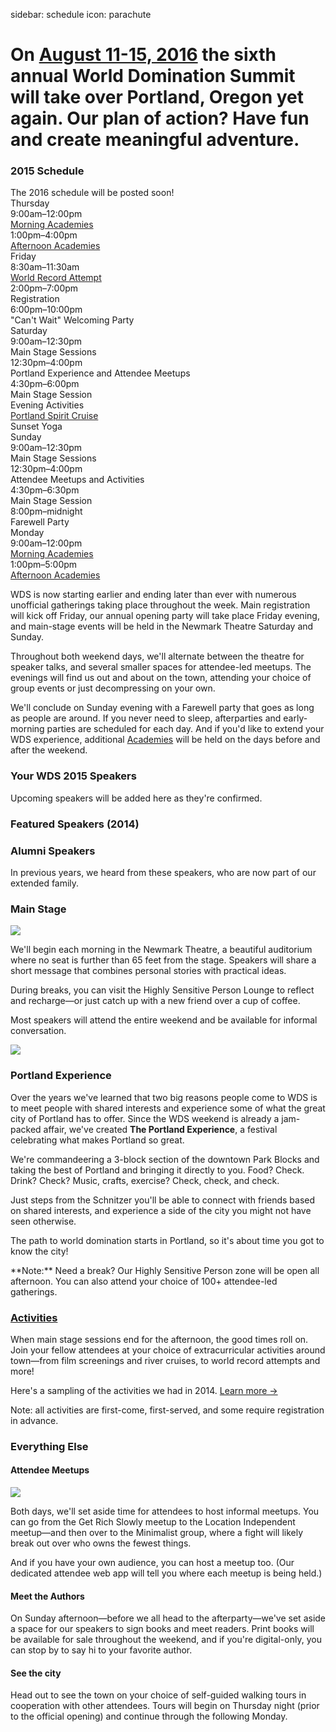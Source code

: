 sidebar: schedule
icon: parachute

# On [August 11-15, 2016](/register) the sixth annual World Domination Summit will take over Portland, Oregon yet again. Our plan of action? Have fun and create meaningful adventure.
<div class="main-schedule-box">
	<h3>2015 Schedule</h3>
	<div class="main-schedule-descr">The 2016 schedule will be posted soon!</a></div>
	<div class="main-schedule-item">
		<div class="main-schedule-day">Thursday</div>
		<div class="main-schedule-time">9:00am–12:00pm</div>
		<div class="main-schedule-descr"><a style="color: rgb(35,31,32) !important" href="/academies">Morning Academies</a></div>
		<div class="main-schedule-time">1:00pm–4:00pm</div>
		<div class="main-schedule-descr"><a style="color: rgb(35,31,32) !important" href="/academies">Afternoon Academies</a></div>
	</div>	
	<div class="main-schedule-item">
		<div class="main-schedule-day">Friday</div>
		<div class="main-schedule-time">8:30am–11:30am</div>
		<div class="main-schedule-descr"><a style="color: rgb(35,31,32) !important" href="/2015-world-record">World Record Attempt</a></div>
		<div class="main-schedule-time">2:00pm–7:00pm</div>
		<div class="main-schedule-descr">Registration</div>
		<div class="main-schedule-time">6:00pm–10:00pm</div>
		<div class="main-schedule-descr">"Can't Wait" Welcoming Party</div>
	</div>
	<div class="main-schedule-item">
		<div class="main-schedule-day">Saturday</div>
		<div class="main-schedule-time">9:00am–12:30pm</div>
		<div class="main-schedule-descr">Main Stage Sessions</div>
		<div class="main-schedule-time">12:30pm–4:00pm</div>
		<div class="main-schedule-descr">Portland Experience and Attendee Meetups <br></div>
		<div class="main-schedule-time">4:30pm–6:00pm</div>
		<div class="main-schedule-descr">Main Stage Session</div>
		<div class="main-schedule-time">Evening Activities</div>
		<div class="main-schedule-descr"><a style="color: rgb(35,31,32) !important" href="http://www.eventbrite.com/e/river-cruise-on-the-portland-spirit-tickets-17177630756">Portland Spirit Cruise</a></div>
		<div class="main-schedule-descr">Sunset Yoga</div>
	</div>
	<div class="main-schedule-item">
		<div class="main-schedule-day">Sunday</div>
		<div class="main-schedule-time">9:00am–12:30pm</div>
		<div class="main-schedule-descr">Main Stage Sessions</div>
		<div class="main-schedule-time">12:30pm–4:00pm</div>
		<div class="main-schedule-descr">Attendee Meetups and Activities</div>
		<div class="main-schedule-time">4:30pm–6:30pm</div>
		<div class="main-schedule-descr">Main Stage Session</div>
		<div class="main-schedule-time">8:00pm–midnight</div>
		<div class="main-schedule-descr">Farewell Party</div>
	</div>
	<div class="main-schedule-item">
		<div class="main-schedule-day">Monday</div>
		<div class="main-schedule-time">9:00am–12:00pm</div>
		<div class="main-schedule-descr"><a style="color: rgb(35,31,32) !important" href="/academies">Morning Academies</a></div>
		<div class="main-schedule-time">1:00pm–5:00pm</div>
		<div class="main-schedule-descr"><a style="color: rgb(35,31,32) !important" href="/academies">Afternoon Academies</a></div>
	</div>
</div>

<p class="intro">WDS is now starting earlier and ending later than ever with numerous unofficial gatherings taking place throughout the week. Main registration will kick off Friday, our annual opening party will take place Friday evening, and main-stage events will be held in the Newmark Theatre Saturday and Sunday.</p>

Throughout both weekend days, we'll alternate between the theatre for speaker talks, and several smaller spaces for attendee-led meetups. The evenings will find us out and about on the town, attending your choice of group events or just decompressing on your own.

We'll conclude on Sunday evening with a Farewell party that goes as long as people are around. If you never need to sleep, afterparties and early-morning parties are scheduled for each day. And if you'd like to extend your WDS experience, additional [Academies](/academies) will be held on the days before and after the weekend.

<div class="line-canvas"></div>

<a name="speakers"></a>

### Your WDS 2015 Speakers

Upcoming speakers will be added here as they're confirmed.

<div class="speaker_list" data-speaker-type="upcoming"></div>

<div class="line-canvas"></div>

### Featured Speakers (2014)

<div class="speaker_list" data-speaker-type="featured"></div>

<div class="line-canvas"></div>

<!-- ### Returning Speakers
These featured speakers from previous years will make a return visit.

<div class="speaker_list" data-speaker-type="returning"></div>


<div class="line-canvas"></div>
-->

### Alumni Speakers
In previous years, we heard from these speakers, who are now part of our extended family.

<div class="speaker_list" data-speaker-type="alumni"></div>

<div class="clear"></div>

<div class="line-canvas"></div>

### Main Stage

<a name="main-stage"></a>

<img src="/images/schedule/schedule-circle-1.png" id="schedule-circle-1"/>

We'll begin each morning in the Newmark Theatre, a beautiful auditorium where no seat is further than 65 feet from the stage. Speakers will share a short message that combines personal stories with practical ideas.

During breaks, you can visit the Highly Sensitive Person Lounge to reflect and recharge—or just catch up with a new friend over a cup of coffee.

Most speakers will attend the entire weekend and be available for informal conversation.

<div class="clear"></div>

<div class="line-canvas"></div>

<img src="/images/schedule/schedule-circle-2.png" id="schedule-circle-2"/>

<h3 class="color-green">Portland Experience</h3>

<a name="portland-experience"></a>

Over the years we've learned that two big reasons people come to WDS is to meet people with shared interests and experience some of what the great city of Portland has to offer. Since the WDS weekend is already a jam-packed affair, we've created **The Portland Experience**, a festival celebrating what makes Portland so great.

We're commandeering a 3-block section of the downtown Park Blocks and taking the best of Portland and bringing it directly to you. Food? Check. Drink? Check? Music, crafts, exercise? Check, check, and check.

Just steps from the Schnitzer you'll be able to connect with friends based on shared interests, and experience a side of the city you might not have seen otherwise.

The path to world domination starts in Portland, so it's about time you got to know the city!

<p class="color-green">**Note:** Need a break? Our Highly Sensitive Person zone will be open all afternoon. You can also attend your choice of 100+ attendee-led gatherings.</p>

<div class="line-canvas"></div>

### [Activities](/activities)

When main stage sessions end for the afternoon, the good times roll on. Join your fellow attendees at your choice of extracurricular activities around town—from film screenings and river cruises, to world record attempts and more!

Here's a sampling of the activities we had in 2014. [Learn more &rarr;](/activities)

<p class="color-blue">Note: all activities are first-come, first-served, and some require registration in advance.</p>


<div class="line-canvas"></div>

<h3 class="color-orange">Everything Else</h3>

<a name="everything-else"></a>

<h4 class="color-orange">Attendee Meetups</h3>
<img src="/images/schedule/schedule-circle-3.png" id="schedule-circle-3"/>
<p></p>
<p>Both days, we'll set aside time for attendees to host informal meetups. You can go from the Get Rich Slowly meetup to the Location Independent meetup—and then over to the Minimalist group, where a fight will likely break out over who owns the fewest things.</p>
<p>And if you have your own audience, you can host a meetup too. (Our dedicated attendee web app will tell you where each meetup is being held.)</p>

<div class="half-col">
	<h4 class="color-orange">Meet the Authors</h3>
	<p></p>
	<p>On Sunday afternoon—before we all head to the afterparty—we've set aside a space for our speakers to sign books and meet readers. Print books will be available for sale throughout the weekend, and if you're digital-only, you can stop by to say hi to your favorite author.
	</p>
</div>
<div class="half-col">
	<h4 class="color-orange">See the city</h3>
	<p></p>
	<p>Head out to see the town on your choice of self-guided walking tours in cooperation with other attendees. Tours will begin on Thursday night (prior to the official opening) and continue through the following Monday.
	</p>
</div>

<div class="clear"></div>

